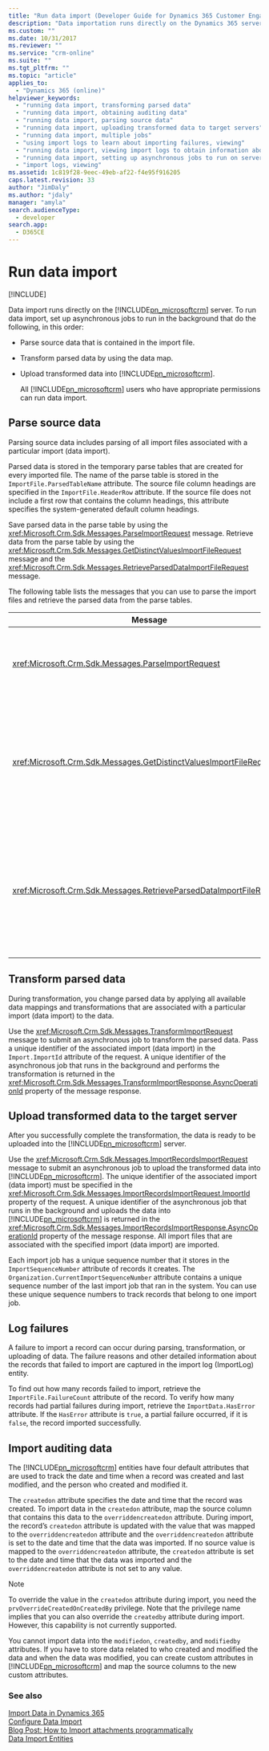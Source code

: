 ```yaml
---
title: "Run data import (Developer Guide for Dynamics 365 Customer Engagement) | MicrosoftDocs"
description: "Data importation runs directly on the Dynamics 365 server, and requires three asynchronous jobs for parsing, map-guided transformation, and uploading."
ms.custom: ""
ms.date: 10/31/2017
ms.reviewer: ""
ms.service: "crm-online"
ms.suite: ""
ms.tgt_pltfrm: ""
ms.topic: "article"
applies_to: 
  - "Dynamics 365 (online)"
helpviewer_keywords: 
  - "running data import, transforming parsed data"
  - "running data import, obtaining auditing data"
  - "running data import, parsing source data"
  - "running data import, uploading transformed data to target servers"
  - "running data import, multiple jobs"
  - "using import logs to learn about importing failures, viewing"
  - "running data import, viewing import logs to obtain information about importing failures"
  - "running data import, setting up asynchronous jobs to run on servers"
  - "import logs, viewing"
ms.assetid: 1c819f28-9eec-49eb-af22-f4e95f916205
caps.latest.revision: 33
author: "JimDaly"
ms.author: "jdaly"
manager: "amyla"
search.audienceType: 
  - developer
search.app: 
  - D365CE
---
```

# Run data import

[!INCLUDE[](../includes/cc_applies_to_update_9_0_0.md)]

Data import runs directly on the [!INCLUDE[pn_microsoftcrm](../includes/pn-microsoftcrm.md)] server. To run data import, set up asynchronous jobs to run in the background that do the following, in this order:  
  
- Parse source data that is contained in the import file.  
  
- Transform parsed data by using the data map.  
  
- Upload transformed data into [!INCLUDE[pn_microsoftcrm](../includes/pn-microsoftcrm.md)].  
  
  All [!INCLUDE[pn_microsoftcrm](../includes/pn-microsoftcrm.md)] users who have appropriate permissions can run data import.  
  
<a name="parse"></a>   
## Parse source data  
 Parsing source data includes parsing of all import files associated with a particular import (data import).  
  
 Parsed data is stored in the temporary parse tables that are created for every imported file. The name of the parse table is stored in the `ImportFile.ParsedTableName` attribute. The source file column headings are specified in the `ImportFile.HeaderRow` attribute. If the source file does not include a first row that contains the column headings, this attribute specifies the system-generated default column headings.  
  
 Save parsed data in the parse table by using the <xref:Microsoft.Crm.Sdk.Messages.ParseImportRequest> message. Retrieve data from the parse table by using the <xref:Microsoft.Crm.Sdk.Messages.GetDistinctValuesImportFileRequest> message and the <xref:Microsoft.Crm.Sdk.Messages.RetrieveParsedDataImportFileRequest> message.  
  
 The following table lists the messages that you can use to parse the import files and retrieve the parsed data from the parse tables.  
  
|Message|Description|  
|-------------|-----------------|  
|<xref:Microsoft.Crm.Sdk.Messages.ParseImportRequest>|Submits an asynchronous job that parses all import files associated with the specified import (data import). Pass the ID of the associated import (data import) in the <xref:Microsoft.Crm.Sdk.Messages.ParseImportRequest.ImportId> property of this request. The ID of the asynchronous job that runs in the background and performs parsing of data is returned in the <xref:Microsoft.Crm.Sdk.Messages.ParseImportResponse.AsyncOperationId> property of the message response.|  
|<xref:Microsoft.Crm.Sdk.Messages.GetDistinctValuesImportFileRequest>|Returns distinct values for a column in the source file that contains list values. Pass the ID of the associated import file in the <xref:Microsoft.Crm.Sdk.Messages.GetHeaderColumnsImportFileRequest.ImportFileId> property of this request. The distinct values are returned in an array of strings, in the <xref:Microsoft.Crm.Sdk.Messages.GetDistinctValuesImportFileResponse.Values> property of the message response. Use this message only after you have created a parse table by using the <xref:Microsoft.Crm.Sdk.Messages.ParseImportRequest> message. **Important:**  Do not use this message after you use the <xref:Microsoft.Crm.Sdk.Messages.ImportRecordsImportRequest> message. You cannot access the parse table after the import job submitted by the <xref:Microsoft.Crm.Sdk.Messages.ImportRecordsImportRequest> message has finished running.|  
|<xref:Microsoft.Crm.Sdk.Messages.RetrieveParsedDataImportFileRequest>|Retrieves the data from the parse table. Pass the ID of the associated import file in the <xref:Microsoft.Crm.Sdk.Messages.RetrieveParsedDataImportFileRequest.ImportFileId> property of this request. The parsed data is returned in a two-dimensional array of strings in the <xref:Microsoft.Crm.Sdk.Messages.RetrieveParsedDataImportFileResponse.Values> property of the message response. The data is returned with the same column order as the column order in the source file. Use this message only after you have created a parse table by using the <xref:Microsoft.Crm.Sdk.Messages.ParseImportRequest> message. **Important:**  Do not use this message after you use the <xref:Microsoft.Crm.Sdk.Messages.ImportRecordsImportRequest> message. You cannot access the parse table after the import job submitted by the `ImportRecordsMessage` message has finished running.|  
  
<a name="transform"></a>   
## Transform parsed data  
 During transformation, you change parsed data by applying all available data mappings and transformations that are associated with a particular import (data import) to the data.  
  
 Use the <xref:Microsoft.Crm.Sdk.Messages.TransformImportRequest> message to submit an asynchronous job to transform the parsed data. Pass a unique identifier of the associated import (data import) in the `Import.ImportId` attribute of the request. A unique identifier of the asynchronous job that runs in the background and performs the transformation is returned in the <xref:Microsoft.Crm.Sdk.Messages.TransformImportResponse.AsyncOperationId> property of the message response.  
  
<a name="upload"></a>   
## Upload transformed data to the target server  
 After you successfully complete the transformation, the data is ready to be uploaded into the [!INCLUDE[pn_microsoftcrm](../includes/pn-microsoftcrm.md)] server.  
  
 Use the <xref:Microsoft.Crm.Sdk.Messages.ImportRecordsImportRequest> message to submit an asynchronous job to upload the transformed data into [!INCLUDE[pn_microsoftcrm](../includes/pn-microsoftcrm.md)]. The unique identifier of the associated import (data import) must be specified in the <xref:Microsoft.Crm.Sdk.Messages.ImportRecordsImportRequest.ImportId> property of the request. A unique identifier of the asynchronous job that runs in the background and uploads the data into [!INCLUDE[pn_microsoftcrm](../includes/pn-microsoftcrm.md)] is returned in the <xref:Microsoft.Crm.Sdk.Messages.ImportRecordsImportResponse.AsyncOperationId> property of the message response. All import files that are associated with the specified import (data import) are imported.  
  
 Each import job has a unique sequence number that it stores in the `ImportSequenceNumber` attribute of records it creates. The `Organization.CurrentImportSequenceNumber` attribute contains a unique sequence number of the last import job that ran in the system. You can use these unique sequence numbers to track records that belong to one import job.  
  
<a name="log"></a>   
## Log failures  
 A failure to import a record can occur during parsing, transformation, or uploading of data. The failure reasons and other detailed information about the records that failed to import are captured in the import log (ImportLog) entity.  
  
 To find out how many records failed to import, retrieve the `ImportFile.FailureCount` attribute of the record. To verify how many records had partial failures during import, retrieve the `ImportData.HasError` attribute. If the `HasError` attribute is `true`, a partial failure occurred, if it is `false`, the record imported successfully.  
  
<a name="import_audit"></a>   
## Import auditing data  
 The [!INCLUDE[pn_microsoftcrm](../includes/pn-microsoftcrm.md)] entities have four default attributes that are used to track the date and time when a record was created and last modified, and the person who created and modified it.  
  
 The `createdon` attribute specifies the date and time that the record was created. To import data in the `createdon` attribute, map the source column that contains this data to the `overriddencreatedon` attribute. During import, the record’s `createdon` attribute is updated with the value that was mapped to the `overriddencreatedon` attribute and the `overriddencreatedon` attribute is set to the date and time that the data was imported. If no source value is mapped to the `overriddencreatedon` attribute, the `createdon` attribute is set to the date and time that the data was imported and the `overriddencreatedon` attribute is not set to any value.  
  
> [!NOTE]
>  To override the value in the `createdon` attribute during import, you need the `prvOverrideCreatedOnCreatedBy` privilege. Note that the privilege name implies that you can also override the `createdby` attribute during import. However, this capability is not currently supported.  
  
 You cannot import data into the `modifiedon`, `createdby`, and `modifiedby` attributes. If you have to store data related to who created and modified the data and when the data was modified, you can create custom attributes in [!INCLUDE[pn_microsoftcrm](../includes/pn-microsoftcrm.md)] and map the source columns to the new custom attributes.  
  
### See also  
 [Import Data in Dynamics 365](import-data.md)   
 [Configure Data Import](configure-data-import.md)   
 [Blog Post: How to Import attachments programmatically](http://blogs.msdn.com/b/crm/archive/2012/08/06/how-to-import-attachments-programmatically.aspx)   
 [Data Import Entities](data-import-entities.md)
